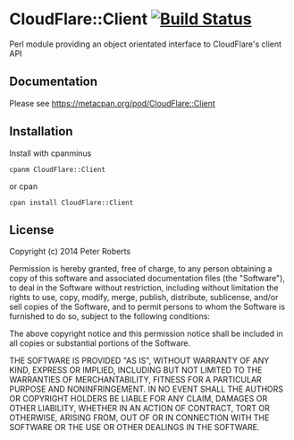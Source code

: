 # CloudFlare::Client [![Build Status](https://travis-ci.org/pwr22/cloudflare-client.svg?branch=master)](https://travis-ci.org/pwr22/cloudflare-client)

Perl module providing an object orientated interface to CloudFlare's client API

## Documentation

Please see https://metacpan.org/pod/CloudFlare::Client

## Installation

Install with cpanminus

    cpanm CloudFlare::Client

or cpan

    cpan install CloudFlare::Client

## License

Copyright (c) 2014 Peter Roberts

Permission is hereby granted, free of charge, to any person obtaining a copy
of this software and associated documentation files (the "Software"), to deal
in the Software without restriction, including without limitation the rights
to use, copy, modify, merge, publish, distribute, sublicense, and/or sell
copies of the Software, and to permit persons to whom the Software is
furnished to do so, subject to the following conditions:

The above copyright notice and this permission notice shall be included in
all copies or substantial portions of the Software.

THE SOFTWARE IS PROVIDED "AS IS", WITHOUT WARRANTY OF ANY KIND, EXPRESS OR
IMPLIED, INCLUDING BUT NOT LIMITED TO THE WARRANTIES OF MERCHANTABILITY,
FITNESS FOR A PARTICULAR PURPOSE AND NONINFRINGEMENT. IN NO EVENT SHALL THE
AUTHORS OR COPYRIGHT HOLDERS BE LIABLE FOR ANY CLAIM, DAMAGES OR OTHER
LIABILITY, WHETHER IN AN ACTION OF CONTRACT, TORT OR OTHERWISE, ARISING FROM,
OUT OF OR IN CONNECTION WITH THE SOFTWARE OR THE USE OR OTHER DEALINGS IN
THE SOFTWARE.